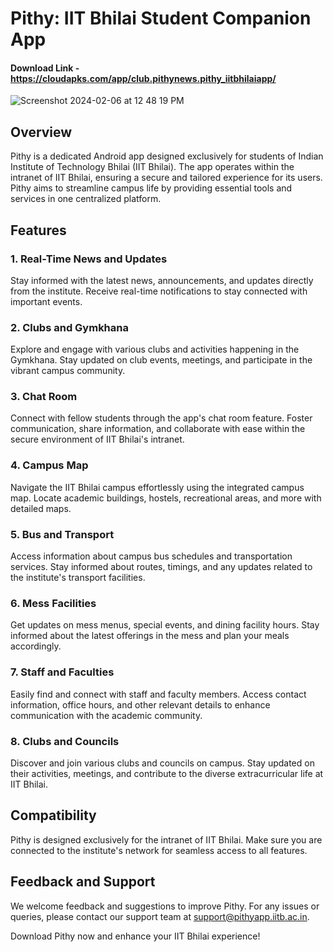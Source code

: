 # Pithy: IIT Bhilai Student Companion App 

#### Download Link - https://cloudapks.com/app/club.pithynews.pithy_iitbhilaiapp/
![Screenshot 2024-02-06 at 12 48 19 PM](https://github.com/aniketraj1947/pithy/assets/39947497/22435543-76e7-4df5-b16f-d5f753d30aef)

## Overview

Pithy is a dedicated Android app designed exclusively for students of Indian Institute of Technology Bhilai (IIT Bhilai). The app operates within the intranet of IIT Bhilai, ensuring a secure and tailored experience for its users. Pithy aims to streamline campus life by providing essential tools and services in one centralized platform.

## Features

### 1. Real-Time News and Updates
Stay informed with the latest news, announcements, and updates directly from the institute. Receive real-time notifications to stay connected with important events.

### 2. Clubs and Gymkhana
Explore and engage with various clubs and activities happening in the Gymkhana. Stay updated on club events, meetings, and participate in the vibrant campus community.

### 3. Chat Room
Connect with fellow students through the app's chat room feature. Foster communication, share information, and collaborate with ease within the secure environment of IIT Bhilai's intranet.

### 4. Campus Map
Navigate the IIT Bhilai campus effortlessly using the integrated campus map. Locate academic buildings, hostels, recreational areas, and more with detailed maps.

### 5. Bus and Transport
Access information about campus bus schedules and transportation services. Stay informed about routes, timings, and any updates related to the institute's transport facilities.

### 6. Mess Facilities
Get updates on mess menus, special events, and dining facility hours. Stay informed about the latest offerings in the mess and plan your meals accordingly.

### 7. Staff and Faculties
Easily find and connect with staff and faculty members. Access contact information, office hours, and other relevant details to enhance communication with the academic community.

### 8. Clubs and Councils
Discover and join various clubs and councils on campus. Stay updated on their activities, meetings, and contribute to the diverse extracurricular life at IIT Bhilai.

## Compatibility

Pithy is designed exclusively for the intranet of IIT Bhilai. Make sure you are connected to the institute's network for seamless access to all features.

## Feedback and Support

We welcome feedback and suggestions to improve Pithy. For any issues or queries, please contact our support team at support@pithyapp.iitb.ac.in.

Download Pithy now and enhance your IIT Bhilai experience!
